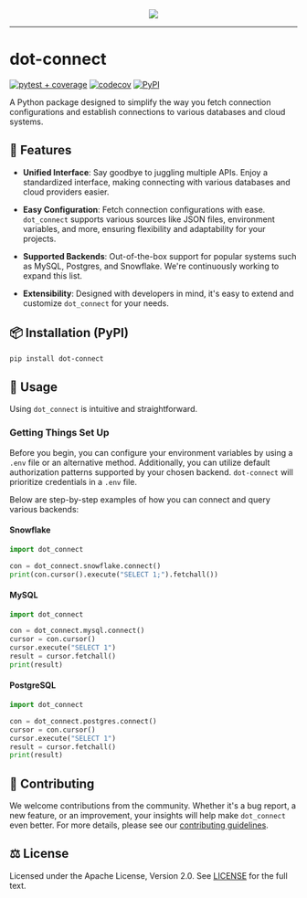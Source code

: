 <div align="center">
  <img src="https://github.com/charleshardage/dot-connect/assets/119973756/7d52a0b4-a7c3-4df0-845d-0d73b0a20a42"><br>
</div>

-----------------

# dot-connect
[![pytest + coverage](https://github.com/learning-the-computers/dot-connect/actions/workflows/pytest_cov.yml/badge.svg)](https://github.com/learning-the-computers/dot-connect/actions/workflows/pytest_cov.yml)
[![codecov](https://codecov.io/github/learning-the-computers/dot-connect/graph/badge.svg?token=BRBGOLAYLE)](https://codecov.io/github/learning-the-computers/dot-connect)
[![PyPI](https://img.shields.io/pypi/v/dot-connect.svg)](https://pypi.org/project/dot-connect)

A Python package designed to simplify the way you fetch connection configurations and establish connections to various databases and cloud systems.

## 🚀 Features

- **Unified Interface**: Say goodbye to juggling multiple APIs. Enjoy a standardized interface, making connecting with various databases and cloud providers easier.

- **Easy Configuration**: Fetch connection configurations with ease. `dot_connect` supports various sources like JSON files, environment variables, and more, ensuring flexibility and adaptability for your projects.

- **Supported Backends**: Out-of-the-box support for popular systems such as MySQL, Postgres, and Snowflake. We're continuously working to expand this list.

- **Extensibility**: Designed with developers in mind, it's easy to extend and customize `dot_connect` for your needs.

## 📦 Installation (PyPI)

```bash
pip install dot-connect
```

## 🔧 Usage

Using `dot_connect` is intuitive and straightforward.

### Getting Things Set Up

Before you begin, you can configure your environment variables by using a `.env` file or an alternative method. Additionally, you can utilize default authorization patterns supported by your chosen backend. `dot-connect` will prioritize credentials in a `.env` file.

Below are step-by-step examples of how you can connect and query various backends:

#### Snowflake

```python
import dot_connect

con = dot_connect.snowflake.connect()
print(con.cursor().execute("SELECT 1;").fetchall())
```

#### MySQL
```python
import dot_connect

con = dot_connect.mysql.connect()
cursor = con.cursor()
cursor.execute("SELECT 1")
result = cursor.fetchall()
print(result)
```

#### PostgreSQL
```python
import dot_connect

con = dot_connect.postgres.connect()
cursor = con.cursor()
cursor.execute("SELECT 1")
result = cursor.fetchall()
print(result)
```

## 🤝 Contributing

We welcome contributions from the community. Whether it's a bug report, a new feature, or an improvement, your insights will help make `dot_connect` even better. For more details, please see our [contributing guidelines](docs/CONTRIBUTING.md).

## ⚖️ License
Licensed under the Apache License, Version 2.0. See [LICENSE](LICENSE) for the full text.
